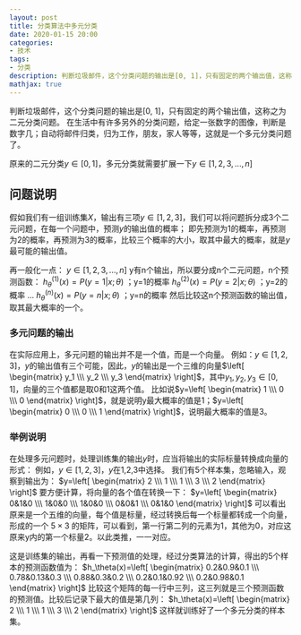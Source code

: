 ```yaml
---
layout: post
title: 分类算法中多元分类
date: 2020-01-15 20:00
categories:
- 技术
tags:
- 分类
description: 判断垃圾邮件，这个分类问题的输出是[0, 1]，只有固定的两个输出值，这称之为二元分类问题。在生活中有许多另外的分类问题，给定一张数字的图像，判断是数字几；自动将邮件归类，归为工作，朋友，家人等等，这就是一个多元分类问题了。
mathjax: true
---
```


判断垃圾邮件，这个分类问题的输出是[0, 1]，只有固定的两个输出值，这称之为二元分类问题。
在生活中有许多另外的分类问题，给定一张数字的图像，判断是数字几；自动将邮件归类，归为工作，朋友，家人等等，这就是一个多元分类问题了。

原来的二元分类$y\in[0,1]$，多元分类就需要扩展一下$y\in[1,2,3,...,n]$

## 问题说明

假如我们有一组训练集$X$，输出有三项$y\in[1,2,3]$，我们可以将问题拆分成3个二元问题，在每一个问题中，预测$y$的输出值的概率；
即先预测为1的概率，再预测为2的概率，再预测为3的概率，比较三个概率的大小，取其中最大的概率，就是$y$最可能的输出值。

再一般化一点：
$y\in[1,2,3,...,n]$
y有n个输出，所以要分成n个二元问题，n个预测函数：
$h_\theta^{(1)}(x)=P(y=1|x; \theta)$ ；y=1的概率
$h_\theta^{(2)}(x)=P(y=2|x; \theta)$ ；y=2的概率
...
$h_\theta^{(n)}(x)=P(y=n|x; \theta)$ ；y=n的概率
然后比较这n个预测函数的输出值，取其最大概率的一个。

### 多元问题的输出

在实际应用上，多元问题的输出并不是一个值，而是一个向量。
例如：$y\in[1,2,3]$，$y$的输出值有三个可能，因此，$y$的输出是一个三维的向量$\left[ \begin{matrix} y_1 \\\ y_2 \\\ y_3 \end{matrix} \right]$，其中$y_1,y_2,y_3\in[0,1]$，向量的三个值都是取0和1这两个值。
比如说$y=\left[ \begin{matrix} 1 \\\ 0 \\\ 0 \end{matrix} \right]$，就是说明y最大概率的值是1；$y=\left[ \begin{matrix} 0 \\\ 0 \\\ 1 \end{matrix} \right]$，说明最大概率的值是3。

### 举例说明

在处理多元问题时，处理训练集的输出$y$时，应当将输出的实际标量转换成向量的形式：
例如，$y\in[1,2,3]$，$y$在1,2,3中选择。
我们有5个样本集，忽略输入，观察到输出为：
$y=\left[ \begin{matrix} 
2 \\\ 1 \\\ 1 \\\ 3 \\\ 2
\end{matrix} \right]$
要方便计算，将向量的各个值在转换一下：
$y=\left[ \begin{matrix} 
0&1&0 \\\ 1&0&0 \\\ 1&0&0 \\\ 0&0&1 \\\ 0&1&0
\end{matrix} \right]$
可以看出原来是一个五维的向量，每个值是标量，经过转换后每一个标量都转成一个向量，形成的一个 $5\times3$ 的矩阵，可以看到，第一行第二列的元素为1，其他为0，对应这原来y内的第一个标量2。以此类推，一一对应。

这是训练集的输出，再看一下预测值的处理，经过分类算法的计算，得出的5个样本的预测函数值为：
$h_\theta(x)=\left[ \begin{matrix} 
0.2&0.9&0.1 \\\ 0.78&0.13&0.3 \\\ 0.88&0.3&0.2 \\\ 0.2&0.1&0.92 \\\ 0.2&0.98&0.1
\end{matrix} \right]$
比较这个矩阵的每一行中三列，这三列就是三个预测函数的预测值。比较后记录下最大的值是第几列：
$h_\theta(x)=\left[ \begin{matrix} 
2 \\\ 1 \\\ 1 \\\ 3 \\\ 2
\end{matrix} \right]$
这样就训练好了一个多元分类的样本集。


